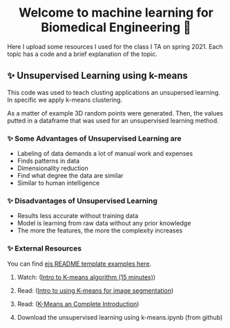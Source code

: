 <h1 align="center">Welcome to machine learning for Biomedical Engineering 👋</h1>

Here I upload some resources I used for the class I TA on spring 2021. Each topic has a code and a brief explanation of the topic.

## ✨ Unsupervised Learning using k-means

This code was used to teach clusting applications an unsupersed learning. In specific we apply k-means clustering. 

As a matter of example 3D random points were generated. Then, the values putted in a dataframe that was used for an unsupervised learning method.

### ✨ Some Advantages of Unsupervised Learning are

- Labeling of data demands a lot of manual work and expenses
- Finds patterns in data
- Dimensionality reduction
- Find what degree the data are similar
- Similar to human intelligence

### ✨ Disadvantages of Unsupervised Learning

- Results less accurate without training data
- Model is learning from raw data without any prior knowledge
- The more the features, the more the complexity increases

### ✨ External Resources

You can find [ejs README template examples here](https://github.com/kefranabg/readme-md-generator/tree/master/templates).

1. Watch: ([Intro to K-means algorithm (15 minutes)](https://www.youtube.com/watch?v=_S5tvagaQRU))

2. Read: ([Intro to using K-means for image segmentation](https://www.unioviedo.es/compnum/labs/new/kmeans.html))

3. Read: ([K-Means an Complete Introduction](https://towardsdatascience.com/k-means-a-complete-introduction-1702af9cd8c))

4. Download the unsupervised learning using k-means.ipynb (from github)
